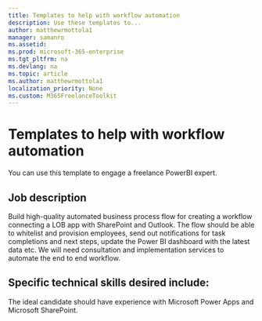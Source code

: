 ```yaml
---
title: Templates to help with workflow automation 
description: Use these templates to... 
author: matthewrmottola1
manager: samanro
ms.assetid: 
ms.prod: microsoft-365-enterprise
ms.tgt_pltfrm: na
ms.devlang: na
ms.topic: article
ms.author: matthewrmottola1
localization_priority: None 
ms.custom: M365FreelanceToolkit
---
```

Templates to help with workflow automation
=======================

You can use this template to engage a freelance PowerBI expert.

Job description
---------------

Build high-quality automated business process flow for creating a workflow connecting a LOB app with SharePoint and Outlook. The flow should be able to whitelist and provision employees, send out notifications for task completions and next steps, update the Power BI dashboard with the latest data etc. We will need consultation and implementation services to automate the end to end workflow.

Specific technical skills desired include: 
-------------------------------------------

The ideal candidate should have experience with Microsoft Power Apps and Microsoft SharePoint.
